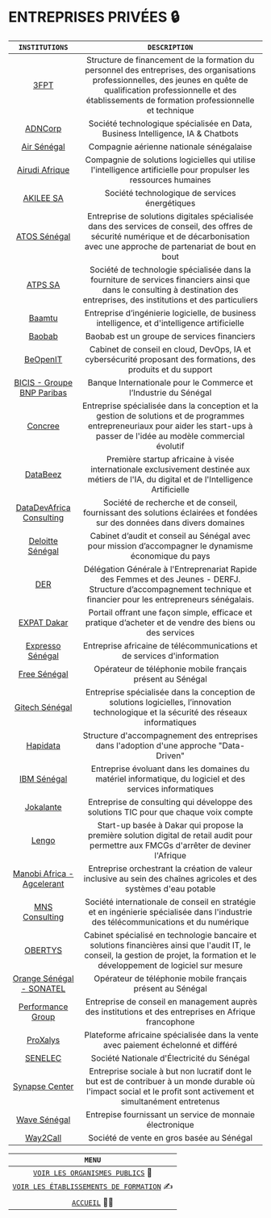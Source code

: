 # ENTREPRISES PRIVÉES 🔒️


| `INSTITUTIONS` | `DESCRIPTION` |
| :-----------:| :----------: |
| [3FPT](https://www.3fpt.sn/)   | Structure de financement de la formation du personnel des entreprises, des organisations professionnelles, des jeunes en quête de qualification professionnelle et des établissements de formation professionnelle et technique
| [ADNCorp](https://www.adncorp.com/)   | Société technologique spécialisée en Data, Business Intelligence, IA & Chatbots
| [Air Sénégal](https://flyairsenegal.com/en/home/)   | Compagnie aérienne nationale sénégalaise
| [Airudi Afrique](https://www.airudi.com//)   | Compagnie de solutions logicielles qui utilise l'intelligence artificielle pour propulser les ressources humaines
| [AKILEE SA](https://akilee-by-ines.com/)	| Société technologique de services énergétiques
| [ATOS Sénégal](https://atos.net/fr/)   | Entreprise de solutions digitales spécialisée dans des services de conseil, des offres de sécurité numérique et de décarbonisation avec une approche de partenariat de bout en bout
| [ATPS SA](https://atps.africa/)   | Société de technologie spécialisée dans la fourniture de services financiers ainsi que dans le consulting à destination des entreprises, des institutions et des particuliers
| [Baamtu](https://baamtu.com/)   | Entreprise d’ingénierie logicielle, de business intelligence, et d'intelligence artificielle
| [Baobab](https://baobab.com/)   | Baobab est un groupe de services financiers 
| [BeOpenIT](https://www.beopenit.com/)   | Cabinet de conseil en cloud, DevOps, IA et cybersécurité proposant des formations, des produits et du support
| [BICIS - Groupe BNP Paribas](https://www.bicis.sn/)   | Banque Internationale pour le Commerce et l’Industrie du Sénégal
| [Concree](https://www.linkedin.com/company/concree/)   | Entreprise spécialisée dans la conception et la gestion de solutions et de programmes entrepreneuriaux pour aider les start-ups à passer de l'idée au modèle commercial évolutif 
| [DataBeez](https://data-beez.com/)   | Première startup africaine à visée internationale exclusivement destinée aux métiers de l'IA, du digital et de l'Intelligence Artificielle
| [DataDevAfrica Consulting](http://datadevafrica.com/)   | Société de recherche et de conseil, fournissant des solutions éclairées et fondées sur des données dans divers domaines
| [Deloitte Sénégal](https://www.deloitterecrute.fr/postulez/nos-offres?city_name=Dakar)   | Cabinet d’audit et conseil au Sénégal avec pour mission d’accompagner le dynamisme économique du pays
| [DER](https://der.sn/)   | Délégation Générale à l'Entreprenariat Rapide des Femmes et des Jeunes - DERFJ. Structure d’accompagnement technique et financier pour les entrepreneurs sénégalais.
| [EXPAT Dakar](https://www.expat-dakar.com/)   | Portail offrant une façon simple, efficace et pratique d’acheter et de vendre des biens ou des services
| [Expresso Sénégal](https://www.expressotelecom.sn/)   | Entreprise africaine de télécommunications et de services d'information
| [Free Sénégal](https://www.free.sn/)   | Opérateur de téléphonie mobile français présent au Sénégal
| [Gitech Sénégal](https://gitechsn.com/)	| Entreprise spécialisée dans la conception de solutions logicielles, l’innovation technologique et la sécurité des réseaux informatiques
| [Hapidata](https://hapidata.ai/)	| Structure d'accompagnement des entreprises dans l'adoption d'une approche "Data-Driven"
| [IBM Sénégal](https://www.ibm.com/sn-fr)   | Entreprise évoluant dans les domaines du matériel informatique, du logiciel et des services informatiques
| [Jokalante](https://jokalante.com/)   | Entreprise de consulting qui développe des solutions TIC pour que chaque voix compte
| [Lengo](https://www.lengo.africa/)   | Start-up basée à Dakar qui propose la première solution digital de retail audit pour permettre aux FMCGs d'arrêter de deviner l'Afrique
| [Manobi Africa - Agcelerant](https://www.manobi.com/)   | Entreprise orchestrant la création de valeur inclusive au sein des chaînes agricoles et des systèmes d'eau potable
| [MNS Consulting](https://mns-consulting.com/)   | Société internationale de conseil en stratégie et en ingénierie spécialisée dans l'industrie des télécommunications et du numérique
| [OBERTYS](http://obertys.com/)   | Cabinet spécialisé en technologie bancaire et solutions financières ainsi que l'audit IT, le conseil, la gestion de projet, la formation et le développement de logiciel sur mesure
| [Orange Sénégal - SONATEL](https://sonatel.sn/)   | Opérateur de téléphonie mobile français présent au Sénégal
| [Performance Group](https://performancesgroup.com/)	| Entreprise de conseil en management auprès des institutions et des entreprises en Afrique francophone
| [ProXalys](https://www.linkedin.com/company/proxalys)	| Plateforme africaine spécialisée dans la vente avec paiement échelonné et différé
| [SENELEC](http://www.senelec.sn/)	| Société Nationale d'Électricité du Sénégal
| [Synapse Center](https://synapsecenter.org/)   | Entreprise sociale à but non lucratif dont le but est de contribuer à un monde durable où l'impact social et le profit sont activement et simultanément entretenus
| [Wave Sénégal](https://www.wave.com/fr/)   | Entrepise fournissant un service de monnaie électronique 
| [Way2Call](https://way2call.sn/)   | Société de vente en gros basée au Sénégal  

| `MENU` |
| :-----------:|
| [`VOIR LES ORGANISMES PUBLICS`](ONG-Associations.md) 🏢️ |  
| [`VOIR LES ÉTABLISSEMENTS DE FORMATION`](Formations.md) ✍️|
| [`ACCUEIL`](../README.md) 🏃‍♂️️ |
